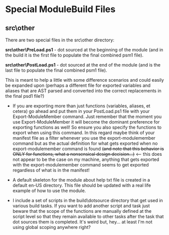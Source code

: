 # Special ModuleBuild Files

## src\other
There are two special files in the src\other directory:

**src\other\PreLoad.ps1** - dot sourced at the beginning of the module (and in the build it is the first file to populate the final combined psm1 file).

**src\other\PostLoad.ps1** - dot sourced at the end of the module (and is the last file to populate the final combined psm1 file).

This is meant to help a little with some difference scenarios and could easily be expanded upon (perhaps a different file for exported variables and aliases that are AST parsed and converted into the correct replacements in the final psd1 file?)

- If you are exporting more than just functions (variables, aliases, et cetera) go ahead and put them in your PostLoad.ps1 file with your Export-ModuleMember command. Just remember that the moment you use Export-ModuleMember it will become the dominant preference for exporting functions as well! So ensure you also specify the functions to export when using this command. In this regard maybe think of your manifest file as a filter whenever you use the export-modulemember command but as the actual definition for what gets exported when no export-modulemember command is found ~~(and note that this behavior is ONLY for functions, what a nonsensical design decision...)~~ <-- this does not appear to be the case on my machine, anything that gets exported with the export-modulemember command seems to get exported regardless of what is in the manifest!

- A default skeleton for the module about help txt file is created in a default en-US directory. This file should be updated with a real life example of how to use the module.

- I include a set of scripts in the build\dotsource directory that get used in various build tasks. If you want to add another script and task just beware that the scope of the functions are manually defined at the script level so that they remain available to other tasks after the task that dot sources them is completed. It's weird but, hey... at least I'm not using global scoping anywhere right?